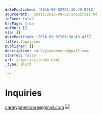 ```yaml
---
datePublished: '2016-09-02T01:30:49.891Z'
sourcePath: _posts/2016-09-02-inquiries.md
inFeed: false
hasPage: true
author: []
via: {}
dateModified: '2016-09-02T01:30:49.433Z'
title: Inquiries
publisher: {}
description: carleyjanemoore@gmail.com
starred: false
url: inquiries/index.html
_type: Blurb

---
```

# Inquiries

carleyjanemoore@gmail.com
![](https://the-grid-user-content.s3-us-west-2.amazonaws.com/ab1bbcda-b598-4c44-ba77-83a82e0df800.jpg)